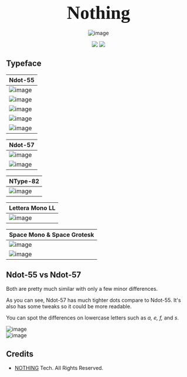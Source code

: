 <div align="center">

<span style="font-family: 'Ndot'; font-size: 50px">Nothing</span>
---------------------------------
![image](assets/top.png)

<p align="center">
  <img src="https://img.shields.io/github/last-commit/xeji01/nothingfont">
  <img src="https://img.shields.io/github/stars/xeji01/nothingfont?style=flat">
</p>

</div>


## Typeface

| Ndot-55                                          |
| ------------------------------------------------ |
| ![image](assets/Ndot-55a.png)                    |
| ![image](assets/Ndot-55b.png)                    |
| ![image](assets/Ndot-55c.png)                    |
| ![image](assets/Ndot-55caps.png)                 |
| ![image](assets/bottom.jpg)                      |

| Ndot-57                                          |
| ------------------------------------------------ |
| ![image](assets/Ndot-57a.png)                    |
| ![image](assets/Ndot-57glyph.png)                |

| NType-82                                         |
| ------------------------------------------------ |
| ![image](assets/NType82.png)                     |

| Lettera Mono LL                                  |
| ------------------------------------------------ |
| ![image](assets/LetteraMonoLL.png)      |

| Space Mono & Space Grotesk                       |
| ------------------------------------------------ |
| ![image](assets/space-mono.png)                  |
| ![image](assets/space-grotesk.png)               |


## Ndot-55 vs Ndot-57

Both are pretty much similar with only a few minor differences.

As you can see, Ndot-57 has much tighter dots compare to Ndot-55. It's also has some tweaks so it could be more readable.

You can spot the differences on lowercase letters such as _a, e, f,_ and _s_.

![image](assets/comparisonb.png)              
![image](assets/comparisonc.png)

## Credits
- [NOTHING](https://nothing.tech) Tech. All Rights Reserved.
